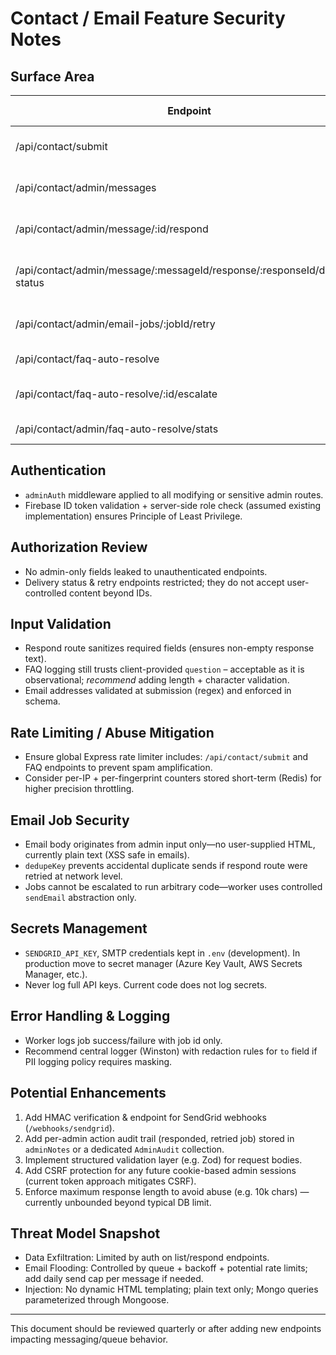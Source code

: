 # Contact / Email Feature Security Notes

## Surface Area
| Endpoint | Method | Purpose | Auth Required |
|----------|--------|---------|--------------|
| /api/contact/submit | POST | Public user submits message | None (rate limited) |
| /api/contact/admin/messages | GET | List messages with filters | adminAuth |
| /api/contact/admin/message/:id/respond | POST | Store reply + enqueue email | adminAuth |
| /api/contact/admin/message/:messageId/response/:responseId/delivery-status | GET | Delivery state for a specific response | adminAuth |
| /api/contact/admin/email-jobs/:jobId/retry | POST | Force retry of failed email job | adminAuth |
| /api/contact/faq-auto-resolve | POST | Log FAQ deflection | None (rate limited) |
| /api/contact/faq-auto-resolve/:id/escalate | PATCH | Mark FAQ log escalated | None (rate limited) |
| /api/contact/admin/faq-auto-resolve/stats | GET | Aggregated stats | adminAuth |

## Authentication
- `adminAuth` middleware applied to all modifying or sensitive admin routes.
- Firebase ID token validation + server-side role check (assumed existing implementation) ensures Principle of Least Privilege.

## Authorization Review
- No admin-only fields leaked to unauthenticated endpoints.
- Delivery status & retry endpoints restricted; they do not accept user-controlled content beyond IDs.

## Input Validation
- Respond route sanitizes required fields (ensures non-empty response text).
- FAQ logging still trusts client-provided `question` – acceptable as it is observational; *recommend* adding length + character validation.
- Email addresses validated at submission (regex) and enforced in schema.

## Rate Limiting / Abuse Mitigation
- Ensure global Express rate limiter includes: `/api/contact/submit` and FAQ endpoints to prevent spam amplification.
- Consider per-IP + per-fingerprint counters stored short-term (Redis) for higher precision throttling.

## Email Job Security
- Email body originates from admin input only—no user-supplied HTML, currently plain text (XSS safe in emails).
- `dedupeKey` prevents accidental duplicate sends if respond route were retried at network level.
- Jobs cannot be escalated to run arbitrary code—worker uses controlled `sendEmail` abstraction only.

## Secrets Management
- `SENDGRID_API_KEY`, SMTP credentials kept in `.env` (development). In production move to secret manager (Azure Key Vault, AWS Secrets Manager, etc.).
- Never log full API keys. Current code does not log secrets.

## Error Handling & Logging
- Worker logs job success/failure with job id only.
- Recommend central logger (Winston) with redaction rules for `to` field if PII logging policy requires masking.

## Potential Enhancements
1. Add HMAC verification & endpoint for SendGrid webhooks (`/webhooks/sendgrid`).
2. Add per-admin action audit trail (responded, retried job) stored in `adminNotes` or a dedicated `AdminAudit` collection.
3. Implement structured validation layer (e.g. Zod) for request bodies.
4. Add CSRF protection for any future cookie-based admin sessions (current token approach mitigates CSRF).
5. Enforce maximum response length to avoid abuse (e.g. 10k chars) — currently unbounded beyond typical DB limit.

## Threat Model Snapshot
- Data Exfiltration: Limited by auth on list/respond endpoints.
- Email Flooding: Controlled by queue + backoff + potential rate limits; add daily send cap per message if needed.
- Injection: No dynamic HTML templating; plain text only; Mongo queries parameterized through Mongoose.

---
This document should be reviewed quarterly or after adding new endpoints impacting messaging/queue behavior.
